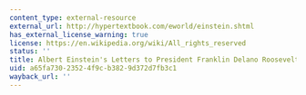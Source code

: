 ```yaml
---
content_type: external-resource
external_url: http://hypertextbook.com/eworld/einstein.shtml
has_external_license_warning: true
license: https://en.wikipedia.org/wiki/All_rights_reserved
status: ''
title: Albert Einstein's Letters to President Franklin Delano Roosevelt
uid: a65fa730-2352-4f9c-b382-9d372d7fb3c1
wayback_url: ''
---
```

